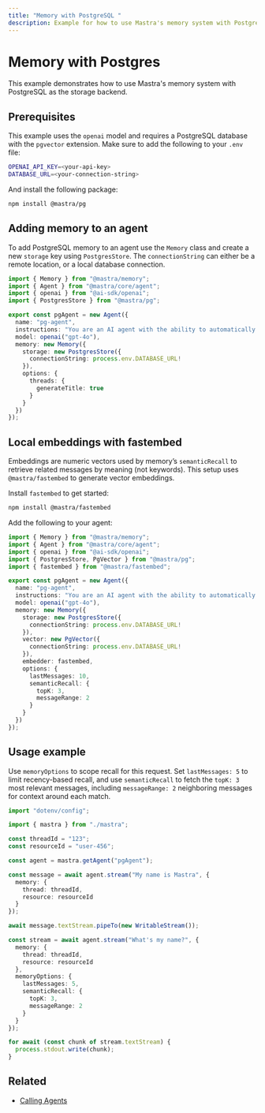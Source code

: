 ```yaml
---
title: "Memory with PostgreSQL "
description: Example for how to use Mastra's memory system with PostgreSQL storage and vector capabilities.
---
```


# Memory with Postgres

This example demonstrates how to use Mastra's memory system with PostgreSQL as the storage backend.

## Prerequisites

This example uses the `openai` model and requires a PostgreSQL database with the `pgvector` extension. Make sure to add the following to your `.env` file:

```bash filename=".env" copy
OPENAI_API_KEY=<your-api-key>
DATABASE_URL=<your-connection-string>
```

And install the following package:

```bash copy
npm install @mastra/pg
```

## Adding memory to an agent

To add PostgreSQL memory to an agent use the `Memory` class and create a new `storage` key using `PostgresStore`. The `connectionString` can either be a remote location, or a local database connection.

```typescript filename="src/mastra/agents/example-pg-agent.ts" showLineNumbers copy
import { Memory } from "@mastra/memory";
import { Agent } from "@mastra/core/agent";
import { openai } from "@ai-sdk/openai";
import { PostgresStore } from "@mastra/pg";

export const pgAgent = new Agent({
  name: "pg-agent",
  instructions: "You are an AI agent with the ability to automatically recall memories from previous interactions.",
  model: openai("gpt-4o"),
  memory: new Memory({
    storage: new PostgresStore({
      connectionString: process.env.DATABASE_URL!
    }),
    options: {
      threads: {
        generateTitle: true
      }
    }
  })
});
```

## Local embeddings with fastembed

Embeddings are numeric vectors used by memory’s `semanticRecall` to retrieve related messages by meaning (not keywords). This setup uses `@mastra/fastembed` to generate vector embeddings.

Install `fastembed` to get started:

```bash copy
npm install @mastra/fastembed
```

Add the following to your agent:

```typescript filename="src/mastra/agents/example-pg-agent.ts" showLineNumbers copy
import { Memory } from "@mastra/memory";
import { Agent } from "@mastra/core/agent";
import { openai } from "@ai-sdk/openai";
import { PostgresStore, PgVector } from "@mastra/pg";
import { fastembed } from "@mastra/fastembed";

export const pgAgent = new Agent({
  name: "pg-agent",
  instructions: "You are an AI agent with the ability to automatically recall memories from previous interactions.",
  model: openai("gpt-4o"),
  memory: new Memory({
    storage: new PostgresStore({
      connectionString: process.env.DATABASE_URL!
    }),
    vector: new PgVector({
      connectionString: process.env.DATABASE_URL!
    }),
    embedder: fastembed,
    options: {
      lastMessages: 10,
      semanticRecall: {
        topK: 3,
        messageRange: 2
      }
    }
  })
});
```

## Usage example

Use `memoryOptions` to scope recall for this request. Set `lastMessages: 5` to limit recency-based recall, and use `semanticRecall` to fetch the `topK: 3` most relevant messages, including `messageRange: 2` neighboring messages for context around each match.

```typescript filename="src/test-pg-agent.ts" showLineNumbers copy
import "dotenv/config";

import { mastra } from "./mastra";

const threadId = "123";
const resourceId = "user-456";

const agent = mastra.getAgent("pgAgent");

const message = await agent.stream("My name is Mastra", {
  memory: {
    thread: threadId,
    resource: resourceId
  }
});

await message.textStream.pipeTo(new WritableStream());

const stream = await agent.stream("What's my name?", {
  memory: {
    thread: threadId,
    resource: resourceId
  },
  memoryOptions: {
    lastMessages: 5,
    semanticRecall: {
      topK: 3,
      messageRange: 2
    }
  }
});

for await (const chunk of stream.textStream) {
  process.stdout.write(chunk);
}
```

## Related

- [Calling Agents](../agents/calling-agents.md)
